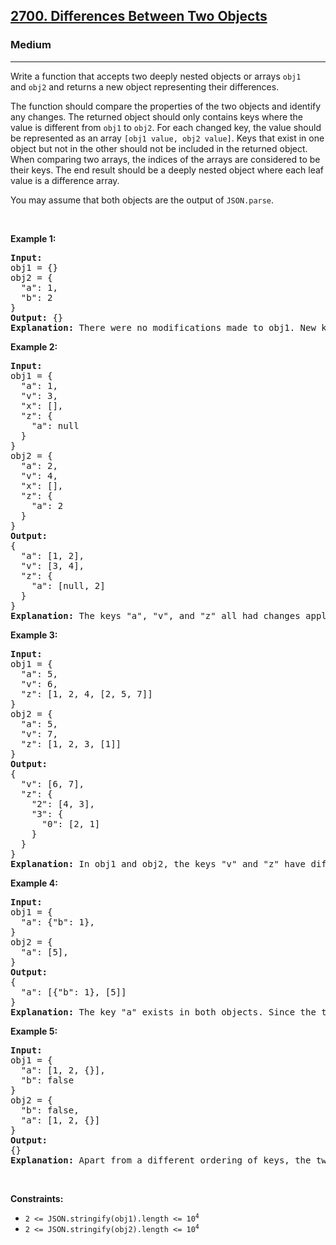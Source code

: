 <h2><a href="https://leetcode.com/problems/differences-between-two-objects/">2700. Differences Between Two Objects</a></h2><h3>Medium</h3><hr><div><p>Write a function that accepts two deeply nested objects or arrays&nbsp;<code>obj1</code> and&nbsp;<code>obj2</code>&nbsp;and returns a new&nbsp;object representing their differences.</p>

<p>The function should compare the properties of the two objects and identify any changes.&nbsp;The returned object should only contains keys where the value is different from&nbsp;<code>obj1</code> to&nbsp;<code>obj2</code>. For each changed key, the value should be represented as an&nbsp;array <code>[obj1 value, obj2&nbsp;value]</code>. Keys that exist in one object but not in the other should not be included in the returned object. When comparing two arrays, the indices of the arrays are considered to be their keys.&nbsp;The end result should be a deeply nested object where each leaf value is a difference array.</p>

<p>You may assume that both objects are the output of <code>JSON.parse</code>.</p>

<p>&nbsp;</p>
<p><strong>Example 1:</strong></p>

<pre style="position: relative;"><strong>Input:</strong> 
obj1 = {}
obj2 = {
&nbsp; "a": 1, 
  "b": 2
}
<strong>Output:</strong> {}
<strong>Explanation:</strong> There were no modifications made to obj1. New keys "a" and "b" appear in obj2, but keys that are added or removed should be ignored.
<div class="open_grepper_editor" title="Edit &amp; Save To Grepper"></div></pre>

<p><strong>Example 2:</strong></p>

<pre style="position: relative;"><strong>Input:</strong> 
obj1 = {
&nbsp; "a": 1,
&nbsp; "v": 3,
&nbsp; "x": [],
&nbsp; "z": {
&nbsp; &nbsp; "a": null
&nbsp; }
}
obj2 = {
&nbsp; "a": 2,
&nbsp; "v": 4,
&nbsp; "x": [],
&nbsp; "z": {
&nbsp; &nbsp; "a": 2
&nbsp; }
}
<strong>Output:</strong> 
{
&nbsp; "a": [1, 2],
  "v": [3, 4],
&nbsp; "z": {
&nbsp;   "a": [null, 2]
&nbsp; }
}
<strong>Explanation:</strong> The keys "a", "v", and "z" all had changes applied. "a" was chnaged from 1 to 2. "v" was changed from 3 to 4. "z" had a change applied to a child object. "z.a" was changed from null to 2.
<div class="open_grepper_editor" title="Edit &amp; Save To Grepper"></div></pre>

<p><strong>Example 3:</strong></p>

<pre style="position: relative;"><strong>Input:</strong> 
obj1 = {
&nbsp; "a": 5, 
&nbsp; "v": 6, 
&nbsp; "z": [1, 2, 4, [2, 5, 7]]
}
obj2 = {
&nbsp; "a": 5, 
&nbsp; "v": 7, 
&nbsp; "z": [1, 2, 3, [1]]
}
<strong>Output:</strong> 
{
&nbsp; "v": [6, 7],
&nbsp; "z": {
&nbsp;   "2": [4, 3],
&nbsp;   "3": {
&nbsp;     "0": [2, 1]
&nbsp;   }
&nbsp; }
}
<strong>Explanation:</strong> In obj1 and obj2, the keys "v" and "z" have different assigned values. "a" is ignored because the value is unchanged. In the key "z", there is a nested array. Arrays are treated like objects where the indices are keys. There were two alterations to the the array: z[2] and z[3][0]. z[0] and z[1] were unchanged and thus not included. z[3][1] and z[3][2] were removed and thus not included.
<div class="open_grepper_editor" title="Edit &amp; Save To Grepper"></div></pre>

<p><strong>Example 4:</strong></p>

<pre style="position: relative;"><strong>Input:</strong> 
obj1 = {
&nbsp; "a": {"b": 1}, 
}
obj2 = {
&nbsp; "a": [5],
}
<strong>Output:</strong> 
{
  "a": [{"b": 1}, [5]]
}
<strong>Explanation:</strong> The key "a" exists in both objects. Since the two associated values have different types, they are placed in the difference array.<div class="open_grepper_editor" title="Edit &amp; Save To Grepper"></div></pre>

<p><strong>Example 5:</strong></p>

<pre style="position: relative;"><strong>Input:</strong> 
obj1 = {
&nbsp; "a": [1, 2, {}], 
&nbsp; "b": false
}
obj2 = { &nbsp; 
&nbsp; "b": false,
&nbsp; "a": [1, 2, {}]
}
<strong>Output:</strong> 
{}
<strong>Explanation:</strong> Apart from a different ordering of keys, the two objects are identical so an empty object is returned.<div class="open_grepper_editor" title="Edit &amp; Save To Grepper"></div></pre>

<p>&nbsp;</p>
<p><strong>Constraints:</strong></p>

<ul>
	<li><code>2 &lt;= JSON.stringify(obj1).length &lt;= 10<sup>4</sup></code></li>
	<li><code>2 &lt;= JSON.stringify(obj2).length &lt;= 10<sup>4</sup></code></li>
</ul>
</div>